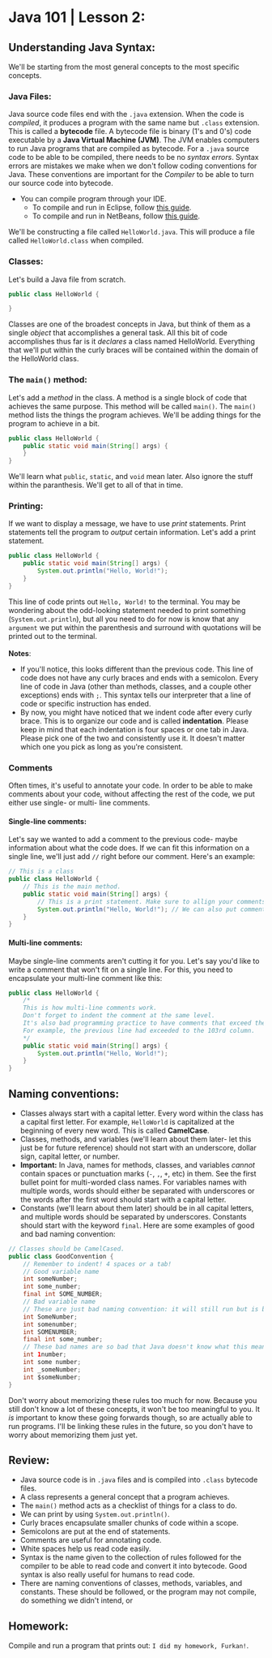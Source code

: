 # Java 101 | Lesson 2:
## Understanding Java Syntax:
We'll be starting from the most general concepts to the most specific concepts. 
### Java Files:
Java source code files end with the `.java` extension. When the code is _compiled_, it produces a program with the same name but `.class` extension. This is called a **bytecode** file. A bytecode file is binary (1's and 0's) code executable by a **Java Virtual Machine (JVM)**. The JVM enables computers to run Java programs that are compiled as bytecode. For a `.java` source code to be able to be compiled, there needs to be no _syntax errors_. Syntax errors are mistakes we make when we don't follow coding conventions for Java. These conventions are important for the _Compiler_ to be able to turn our source code into bytecode.
* You can compile program through your IDE.
  * To compile and run in Eclipse, follow [this guide](http://pages.cs.wisc.edu/~cs302/labs/EclipseTutorial/Step_04.html).
  * To compile and run in NetBeans, follow [this guide](https://netbeans.org/kb/docs/java/quickstart.html#run).
  
We'll be constructing a file called `HelloWorld.java`. This will produce a file called `HelloWorld.class` when compiled.
### Classes:
Let's build a Java file from scratch.
```Java
public class HelloWorld {

}
```
Classes are one of the broadest concepts in Java, but think of them as a single _object_ that accomplishes a general task. All this bit of code accomplishes thus far is it _declares_ a class named HelloWorld. Everything that we'll put within the curly braces will be contained within the domain of the HelloWorld class.
### The `main()` method:
Let's add a _method_ in the class. A method is a single block of code that achieves the same purpose. This method will be called `main()`. The `main()` method lists the things the program achieves. We'll be adding things for the program to achieve in a bit.
```Java
public class HelloWorld {
    public static void main(String[] args) {
    }
}
```
We'll learn what `public`, `static`, and `void` mean later. Also ignore the stuff within the paranthesis. We'll get to all of that in time.
### Printing:
If we want to display a message, we have to use _print_ statements. Print statements tell the program to _output_ certain information. Let's add a print statement.
```Java
public class HelloWorld {
    public static void main(String[] args) {
        System.out.println("Hello, World!");
    }
}
```
This line of code prints out `Hello, World!` to the terminal. You may be wondering about the odd-looking statement needed to print something (`System.out.println`), but all you need to do for now is know that any `argument` we put within the parenthesis and surround with quotations will be printed out to the terminal.
<br><br>**Notes**:
* If you'll notice, this looks different than the previous code. This line of code does not have any curly braces and ends with a semicolon. Every line of code in Java (other than methods, classes, and a couple other exceptions) ends with `;`. This syntax tells our interpreter that a line of code or specific instruction has ended.
* By now, you might have noticed that we indent code after every curly brace. This is to organize our code and is called **indentation**. Please keep in mind that each indentation is four spaces or one tab in Java. Please pick one of the two and consistently use it. It doesn't matter which one you pick as long as you're consistent.
### Comments
Often times, it's useful to annotate your code. In order to be able to make comments about your code, without affecting the rest of the code, we put either use single- or multi- line comments.
#### Single-line comments:
Let's say we wanted to add a comment to the previous code- maybe information about what the code does. If we can fit this information on a single line, we'll just add `//` right before our comment. Here's an example:
```Java
// This is a class
public class HelloWorld {
    // This is the main method.
    public static void main(String[] args) {
        // This is a print statement. Make sure to allign your comments so that they are indented with the rest of the code.
        System.out.println("Hello, World!"); // We can also put comments right after a line of code, like this.
    }
}
```
#### Multi-line comments:
Maybe single-line comments aren't cutting it for you. Let's say you'd like to write a comment that won't fit on a single line. For this, you need to encapsulate your multi-line comment like this:
```Java
public class HelloWorld {
    /*
    This is how multi-line comments work.
    Don't forget to indent the comment at the same level.
    It's also bad programming practice to have comments that exceed the 100'th column on a single line.
    For example, the previous line had exceeded to the 103rd column.
    */
    public static void main(String[] args) {
        System.out.println("Hello, World!");
    }
}
```
## Naming conventions:
* Classes always start with a capital letter. Every word within the class has a capital first letter. For example, `HelloWorld` is capitalized at the beginning of every new word. This is called **CamelCase**.
* Classes, methods, and variables (we'll learn about them later- let this just be for future reference) should not start with an underscore, dollar sign, capital letter, or number.
* **Important:** In Java, names for methods, classes, and variables *cannot* contain spaces or punctuation marks (`-`, `,`, `+`, etc) in them. See the first bullet point for multi-worded class names. For variables names with multiple words, words should either be separated with underscores or the words after the first word should start with a capital letter.
* Constants (we'll learn about them later) should be in all capital letters, and multiple words should be separated by underscores. Constants should start with the keyword `final`.
Here are some examples of good and bad naming convention:
```Java
// Classes should be CamelCased.
public class GoodConvention {
    // Remember to indent! 4 spaces or a tab!
    // Good variable name
    int someNumber;
    int some_number;
    final int SOME_NUMBER;
    // Bad variable name
    // These are just bad naming convention: it will still run but is bad naming convention.
    int SomeNumber;
    int somenumber;
    int SOMENUMBER;
    final int some_number;
    // These bad names are so bad that Java doesn't know what this means! The program will not compile.
    int 1number;
    int some number;
    int _someNumber;
    int $someNumber;
}
```
Don't worry about memorizing these rules too much for now. Because you still don't know a lot of these concepts, it won't be too meaningful to you. It *is* important to know these going forwards though, so are actually able to run programs. I'll be linking these rules in the future, so you don't have to worry about memorizing them just yet.

## Review:
* Java source code is in `.java` files and is compiled into `.class` bytecode files.
* A class represents a general concept that a program achieves.
* The `main()` method acts as a checklist of things for a class to do.
* We can print by using `System.out.println()`.
* Curly braces encapsulate smaller chunks of code within a scope.
* Semicolons are put at the end of statements.
* Comments are useful for annotating code.
* White spaces help us read code easily.
* Syntax is the name given to the collection of rules followed for the compiler to be able to read code and convert it into bytecode. Good syntax is also really useful for humans to read code.
* There are naming conventions of classes, methods, variables, and constants. These should be followed, or the program may not compile, do something we didn't intend, or 

## Homework:
Compile and run a program that prints out: `I did my homework, Furkan!`.
